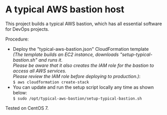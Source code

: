 # A typical AWS bastion host
This project builds a typical AWS bastion, which has all essential software for DevOps projects.

Procedure:
* Deploy the "typical-aws-bastion.json" CloudFormation template \
_(The template builds an EC2 instance, downloads "setup-typical-bastion.sh" and runs it. \
Please be aware that it also creates the IAM role for the bastion to access all AWS services. \
Please review the IAM role before deploying to production.)_: \
``` $ aws cloudformation create-stack ``` 
* You can update and run the setup script locally any time as shown below: \
``` $ sudo /opt/typical-aws-bastion/setup-typical-bastion.sh ```

Tested on CentOS 7.
